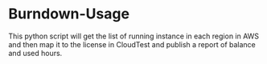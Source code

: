 # Burndown-Usage
This python script will get the list of running instance in each region in AWS and then map it to the license in CloudTest and publish a report of balance and used hours.
